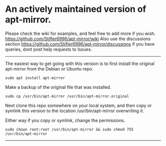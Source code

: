 An actively maintained version of apt-mirror.
==========

Please check the wiki for examples, and feel free to add more if you wish. https://github.com/Stifler6996/apt-mirror/wiki
Also use the discussions section https://github.com/Stifler6996/apt-mirror/discussions if you have queries, dont post help requests to Issues.

---

The easiest way to get going with this version is to first install the original apt-mirror from the Debian or Ubuntu repo.

`sudo apt install apt-mirror`

Make a backup of the original file that was installed.

`sudo cp /usr/bin/apt-mirror /usr/bin/apt-mirror.original`

Next clone this repo somewhere on your local system, and then copy or symlink this version to the location /usr/bin/apt-mirror overwriting it.

Either way if you copy or symlink, change the permissions.

`sudo chown root:root /usr/bin/apt-mirror && sudo chmod 755 /usr/bin/apt-mirror`

---
